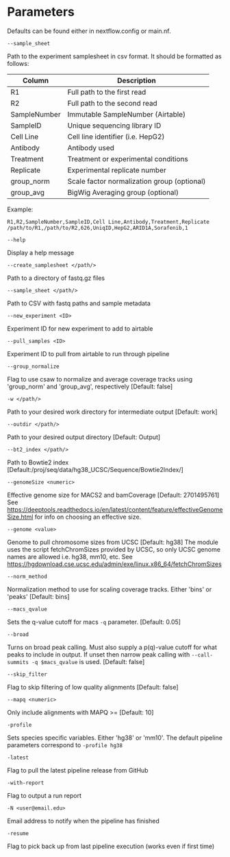 Parameters
==========

Defaults can be found either in nextflow.config or main.nf.

`--sample_sheet`

Path to the experiment samplesheet in csv format. It should be formatted as follows:

|Column	        |Description					|
|---------------|-----------------------------------------------|
|R1		|Full path to the first read 			|
|R2		|Full path to the second read 			|
|SampleNumber	|Immutable SampleNumber (Airtable)	  	|
|SampleID	|Unique sequencing library ID		   	|
|Cell Line	|Cell line identifier (i.e. HepG2)		|
|Antibody	|Antibody used					|
|Treatment	|Treatment or experimental conditions		|
|Replicate	|Experimental replicate number			|
|group_norm	|Scale factor normalization group (optional)	|
|group_avg	|BigWig Averaging group (optional)		|

Example:

    R1,R2,SampleNumber,SampleID,Cell Line,Antibody,Treatment,Replicate
    /path/to/R1,/path/to/R2,626,UniqID,HepG2,ARID1A,Sorafenib,1

`--help`

Display a help message

`--create_samplesheet </path/>`

Path to a directory of fastq.gz files

`--sample_sheet </path/>`

Path to CSV with fastq paths and sample metadata

`--new_experiment <ID>`

Experiment ID for new experiment to add to airtable

`--pull_samples <ID>`

Experiment ID to pull from airtable to run through pipeline

`--group_normalize`

Flag to use csaw to normalize and average coverage tracks using 'group_norm' and 'group_avg', respectively [Default: false]

`-w </path/>`

Path to your desired work directory for intermediate output [Default: work]

`--outdir </path/>`

Path to your desired output directory [Default: Output]

`--bt2_index </path/>`

Path to Bowtie2 index [Default:/proj/seq/data/hg38_UCSC/Sequence/Bowtie2Index/]

`--genomeSize <numeric>`

Effective genome size for MACS2 and bamCoverage [Default: 2701495761]
See https://deeptools.readthedocs.io/en/latest/content/feature/effectiveGenomeSize.html
for info on choosing an effective size.

`--genome <value>`

Genome to pull chromosome sizes from UCSC [Default: hg38]
The module uses the script fetchChromSizes provided by UCSC,
so only UCSC genome names are allowed i.e. hg38, mm10, etc.
See https://hgdownload.cse.ucsc.edu/admin/exe/linux.x86_64/fetchChromSizes

`--norm_method` <value>

Normalization method to use for scaling coverage tracks. Either 'bins' or 'peaks' [Default: bins]

`--macs_qvalue` <value>

Sets the q-value cutoff for macs `-q` parameter. [Default: 0.05]

`--broad` <value>

Turns on broad peak calling. Must also supply a p(q)-value cutoff for what peaks to include in output. If unset then narrow peak calling with `--call-summits -q $macs_qvalue` is used. [Default: false]

`--skip_filter`

Flag to skip filtering of low quality alignments [Default: false]

`--mapq <numeric>`

Only include alignments with MAPQ >= <numeric> [Default: 10]

`-profile`

Sets species specific variables. Either 'hg38' or 'mm10'.
The default pipeline parameters correspond to `-profile hg38`

`-latest`

Flag to pull the latest pipeline release from GitHub

`-with-report`

Flag to output a run report

`-N <user@email.edu>`

Email address to notify when the pipeline has finished

`-resume`

Flag to pick back up from last pipeline execution (works even if first time)
